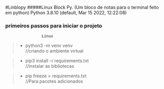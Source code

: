 #Linblopy 
#####Linux Block Py. (Um bloco de notas para o terminal feito em python)
Python 3.8.10 (default, Mar 15 2022, 12:22:08)

### primeiros passos para iniciar o projeto

                    Linux
> -  python3 -m venv venv <br>//criando o ambiente virtual

> - pip3 install -r requirements.txt <br>//instalar as bibliotecas

> - pip freeze > requirements.txt <br>//Para pacotes adicionados